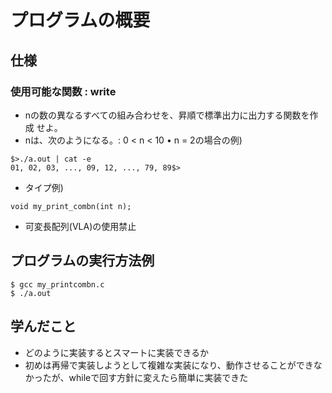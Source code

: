 # プログラムの概要
## 仕様
### 使用可能な関数 : write
* nの数の異なるすべての組み合わせを、昇順で標準出力に出力する関数を作成 せよ。
* nは、次のようになる。: 0 < n < 10 • n = 2の場合の例)
```
$>./a.out | cat -e
01, 02, 03, ..., 09, 12, ..., 79, 89$>
```
* タイプ例)
```
void my_print_combn(int n);
```
* 可変長配列(VLA)の使用禁止
## プログラムの実行方法例
``` terminal
$ gcc my_printcombn.c
$ ./a.out
```

## 学んだこと
* どのように実装するとスマートに実装できるか
* 初めは再帰で実装しようとして複雑な実装になり、動作させることができなかったが、whileで回す方針に変えたら簡単に実装できた
